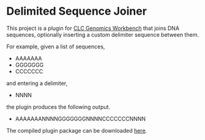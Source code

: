 Delimited Sequence Joiner
=========================

This project is a plugin for [CLC Genomics
Workbench](http://www.clcbio.com/products/clc-genomics-workbench/) that joins
DNA sequences, optionally inserting a custom delimiter sequence between them.

For example, given a list of sequences,

  - AAAAAAA
  - GGGGGGG
  - CCCCCCC

and entering a delimiter,

  - NNNN

the plugin produces the following output.

  - AAAAAAANNNNGGGGGGGNNNNCCCCCCCNNNN

The compiled plugin package can be downloaded [here](http://www.ualberta.ca/~ejbarlow/biol498/).
